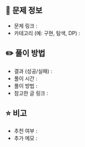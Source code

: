 ## 📌 문제 정보
- 문제 링크 : 
- 카테고리 (예: 구현, 탐색, DP) : 

## ✏️ 풀이 방법
- 결과 (성공/실패) : 
- 풀이 시간 : 
- 풀이 방법 : 
- 참고한 글 링크 : 

## ⭐ 비고
- 추천 여부 : 
- 추가 메모 : 
